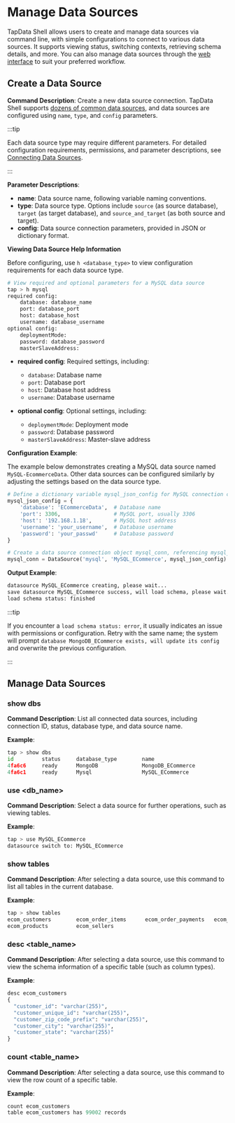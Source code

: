 # Manage Data Sources

TapData Shell allows users to create and manage data sources via command line, with simple configurations to connect to various data sources. It supports viewing status, switching contexts, retrieving schema details, and more. You can also manage data sources through the [web interface](../../prerequisites/README.md) to suit your preferred workflow.

## Create a Data Source

**Command Description**: Create a new data source connection. TapData Shell supports [dozens of common data sources](../../prerequisites/supported-databases.md), and data sources are configured using `name`, `type`, and `config` parameters.

:::tip

Each data source type may require different parameters. For detailed configuration requirements, permissions, and parameter descriptions, see [Connecting Data Sources](../../prerequisites/README.md).

:::

**Parameter Descriptions**:

- **name**: Data source name, following variable naming conventions.
- **type**: Data source type. Options include `source` (as source database), `target` (as target database), and `source_and_target` (as both source and target).
- **config**: Data source connection parameters, provided in JSON or dictionary format.

**Viewing Data Source Help Information**

Before configuring, use `h <database_type>` to view configuration requirements for each data source type.

```python
# View required and optional parameters for a MySQL data source
tap > h mysql
required config:
    database: database_name                                                                                                                                              
    port: database_port                                                                                                                                                  
    host: database_host                                                                                                                                                  
    username: database_username                                                                                                                                          
optional config:
    deploymentMode:                                                                                                                                                      
    password: database_password                                                                                                                                          
    masterSlaveAddress: 
```

* **required config**: Required settings, including:
  - `database`: Database name
  - `port`: Database port
  - `host`: Database host address
  - `username`: Database username

* **optional config**: Optional settings, including:
  - `deploymentMode`: Deployment mode
  - `password`: Database password
  - `masterSlaveAddress`: Master-slave address

**Configuration Example**:

The example below demonstrates creating a MySQL data source named `MySQL-EcommerceData`. Other data sources can be configured similarly by adjusting the settings based on the data source type.

```python
# Define a dictionary variable mysql_json_config for MySQL connection configuration
mysql_json_config = {
    'database': 'ECommerceData',  # Database name
    'port': 3306,                 # MySQL port, usually 3306
    'host': '192.168.1.18',       # MySQL host address
    'username': 'your_username',  # Database username
    'password': 'your_passwd'     # Database password
}

# Create a data source connection object mysql_conn, referencing mysql_json_config and saving it as a source
mysql_conn = DataSource('mysql', 'MySQL_ECommerce', mysql_json_config).type('source').save()
```

**Output Example**:

```python
datasource MySQL_ECommerce creating, please wait...                                
save datasource MySQL_ECommerce success, will load schema, please wait...          
load schema status: finished
```

:::tip

If you encounter a `load schema status: error`, it usually indicates an issue with permissions or configuration. Retry with the same name; the system will prompt `database MongoDB_ECommerce exists, will update its config` and overwrite the previous configuration.

:::

## Manage Data Sources

### show dbs

**Command Description**: List all connected data sources, including connection ID, status, database type, and data source name.

**Example**:

```python
tap > show dbs
id         status     database_type        name                                      
4fa6c6     ready      MongoDB              MongoDB_ECommerce                       
4fa6c1     ready      Mysql                MySQL_ECommerce  
```

### use <db_name>

**Command Description**: Select a data source for further operations, such as viewing tables.

**Example**:

```python
tap > use MySQL_ECommerce
datasource switch to: MySQL_ECommerce
```

### show tables

**Command Description**: After selecting a data source, use this command to list all tables in the current database.

**Example**:

```python
tap > show tables
ecom_customers        ecom_order_items      ecom_order_payments   ecom_orders           ecom_product_category 
ecom_products         ecom_sellers   
```

### desc <table_name>

**Command Description**: After selecting a data source, use this command to view the schema information of a specific table (such as column types).

**Example**:

```python
desc ecom_customers
{
  "customer_id": "varchar(255)",
  "customer_unique_id": "varchar(255)",
  "customer_zip_code_prefix": "varchar(255)",
  "customer_city": "varchar(255)",
  "customer_state": "varchar(255)"
}
```

### count  <table_name>

**Command Description**: After selecting a data source, use this command to view the row count of a specific table.

**Example**:

```python
count ecom_customers
table ecom_customers has 99002 records  
```